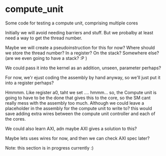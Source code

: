 # compute_unit

Some code for testing a compute unit, comprising multiple cores

Initially we will avoid needing barriers and stuff. But we probalby at least need a way to get the thread number.

Maybe we will create a pseudoinstruction for this for now? Where should we store the thread number? In a register? On the stack? Somewhere else? (are we even going to have a stack? :P )

We could pass it into the kernel as an addition, unseen, parameter perhaps?

For now, we'r ejust coding the assembly by hand anyway, so we'll just put it into a register perhaps?

Hmmmm. Like register a0, taht we set  .... hmmm... so, the Compute unit is going to have to be the done that gives this to the core, so the SM cant really mess with the assembly too much. Although we could leave a placeholder in the assembly for the compute unit to write to? this would save adding extra wires between the compute unit controller and each of the cores.

We could also learn AXI, adn maybe AXI gives a solution to this?

Maybe lets uses wires for now, and then we can check AXI spec later?


Note: this section is in progress currently :)
